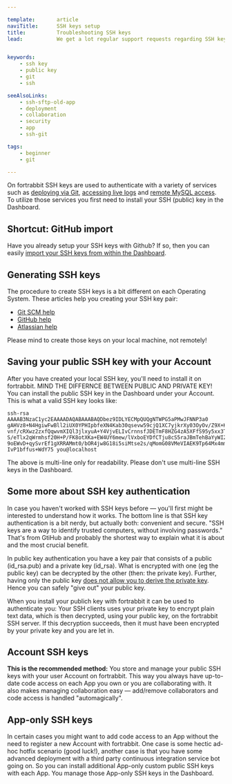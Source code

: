 ```yaml
---

template:       article
naviTitle:      SSH keys setup
title:          Troubleshooting SSH keys
lead:           We get a lot regular support requests regarding SSH key setup. This article helps solving common issues and is a resource where to get more help.


keywords:
    - ssh key
    - public key
    - git
    - ssh

seeAlsoLinks:
    - ssh-sftp-old-app
    - deployment
    - collaboration
    - security
    - app
    - ssh-git

tags:
    - beginner
    - git

---
```


On fortrabbit SSH keys are used to authenticate with a variety of services such as [deploying via Git](git), [accessing live logs](logging) and [remote MySQL access](mysql#toc-remote-mysql-access). To utilize those services you first need to install your SSH (public) key in the Dashboard.

## Shortcut: GitHub import

Have you already setup your SSH keys with Github? If so, then you can easily [import your SSH keys from within the Dashboard](http://dashboard.fortrabbit.com/boarding/keys/github).

## Generating SSH keys

The procedure to create SSH keys is a bit different on each Operating System. These articles help you creating your SSH key pair:

* [Git SCM help](http://git-scm.com/book/en/v2/Git-on-the-Server-Generating-Your-SSH-Public-Key)
* [GitHub help](https://help.github.com/articles/generating-ssh-keys/)
* [Atlassian help](https://confluence.atlassian.com/display/STASH/Creating+SSH+keys)

Please mind to create those keys on your local machine, not remotely!

## Saving your public SSH key with your Account

After you have created your local SSH key, you'll need to install it on fortrabbit. MIND THE DIFFERNCE BETWEEN PUBLIC AND PRIVATE KEY! You can install the public SSH key in the Dashboard under your Account. This is what a valid SSH key looks like:

```
ssh-rsa AAAAB3NzaC1yc2EAAAADAQABAAABAQDbez9IDLYECMpQUQgNTWPG5aPMwJFNNP3a0
gAHVz8+N4HgiwFwBll2iUX0YPHIpbfeXN4Kab30qsevw59cjQ1XC7yjkrXy03OyOv/Z9X+KpB
vnf/cRXwz2zxfQqwvmXIQl3jlxyuA+Y4VjvELIvCrnnsfJDETmF8HZG4zA5XFfS95y5xx3TF9
S/eTlx2qWrmhsf20H+P/FK8otXKa+EW4UY6mew/lVxboEYDfCTju8cS5raJBmTehBaYyWI2dy
9oEWvD+qySvrEf1gXRRAMmt0/bOR4jw8G18i5siMtse2s/qMomG08VMeVIAEK9Tp64Mx4mmQv
IvP1bffus+WdY75 you@localhost
```

The above is multi-line only for readability. Please don't use multi-line SSH keys in the Dashboard.

## Some more about SSH key authentication

In case you haven't worked with SSH keys before — you'll first might be interested to understand how it works. The bottom line is that SSH key authentication is a bit nerdy, but actually both: convenient and secure. "SSH keys are a way to identify trusted computers, without involving passwords." That's from GtiHub and probably the shortest way to explain what it is about and the most crucial benefit. 

In public key authentication you have a key pair that consists of a public (id_rsa.pub) and a private key (id_rsa). What is encrypted with one (eg the public key) can be decrypted by the other (then: the private key). Further, having only the public key [does not allow you to derive the private key](https://en.wikipedia.org/wiki/List_of_unsolved_problems_in_mathematics). Hence you can safely "give out" your public key.

When you install your publich key with fortrabbit it can be used to authenticate you: Your SSH clients uses your private key to encrypt plain text data, which is then decrypted, using your public key, on the fortrabbit SSH server. If this decryption succeeds, then it must have been encrypted by your private key and you are let in.



## Account SSH keys

**This is the recommended method:** You store and manage your public SSH keys with your user Account on fortrabbit. This way you always have up-to-date code access on each App you own or you are collaborating with. It also makes managing collaboration easy — add/remove collaborators and code access is handled "automagically".


## App-only SSH keys

In certain cases you might want to add code access to an App without the need to register a new Account with fortrabbit. One case is some hectic ad-hoc hotfix scenario (good luck!), another case is that you have some advanced deployment with a third party continuous integration service bot going on. So you can install additional App-only custom public SSH keys with each App. You manage those App-only SSH keys in the Dashboard. 

